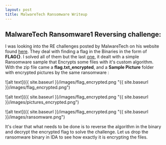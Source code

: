 ```yaml
---
layout: post
title: MalwareTech Ransomware Writeup
---
```

## MalwareTech Ransomware1 Reversing challenge:

I was looking into the RE challenges posted by MalwareTech on his website found [here](https://www.malwaretech.com/beginner-malware-reversing-challenges). They deal with finding a flag in the Binaries in the form of **FLAG{}**. I solved all of them but the last [one](https://www.malwaretech.com/ransomware1), it dealt with a simple Ransomware sample that Encrypts some files with it's custom algorithm. With the zip file came a __flag.txt_encrypted__, and a **Sample Picture** folder with encrypted pictures by the same ransomware :

![alt text]({{ site.baseurl }}/images/flag_encrypted.png "{{ site.baseurl }}/images/flag_encrypted.png")

![alt text]({{ site.baseurl }}/images/flag_encrypted.png "{{ site.baseurl }}/images/pictures_encrypted.png")

![alt text]({{ site.baseurl }}/images/flag_encrypted.png "{{ site.baseurl }}/images/ransomware.png")

It's clear that what needs to be done is to reverse the algorithm in the binary and decrypt the encrypted flag to solve the challenge. Let us drop the ransomware binary in IDA to see how exactly it is encrypting the files.

